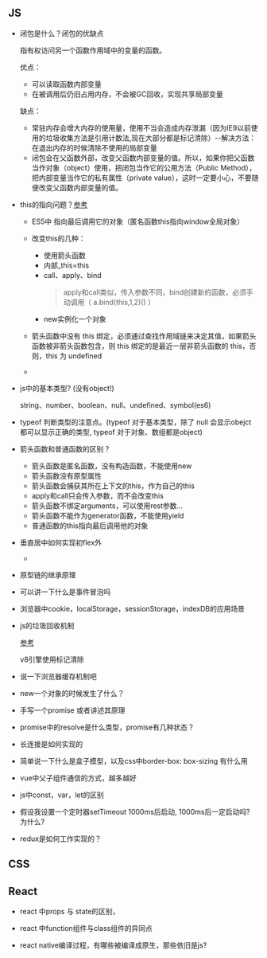 ## JS
* 闭包是什么？闭包的优缺点

  指有权访问另一个函数作用域中的变量的函数。

  优点： 
    * 可以读取函数内部变量
    * 在被调用后仍旧占用内存，不会被GC回收，实现共享局部变量

  缺点： 
    * 常驻内存会增大内存的使用量，使用不当会造成内存泄漏（因为IE9以前使用的垃圾收集方法是引用计数法,现在大部分都是标记清除）--解决方法：在退出内存的时候清除不使用的局部变量
    * 闭包会在父函数外部，改变父函数内部变量的值。所以，如果你把父函数当作对象（object）使用，把闭包当作它的公用方法（Public Method），把内部变量当作它的私有属性（private value），这时一定要小心，不要随便改变父函数内部变量的值。

* this的指向问题？[参考](https://juejin.im/post/59bfe84351882531b730bac2#heading-8)

    * ES5中 指向最后调用它的对象（匿名函数this指向window全局对象）
    * 改变this的几种：
        
        * 使用箭头函数
        * 内部_this=this
        * call、apply、bind
            > apply和call类似，传入参数不同，bind创建新的函数，必须手动调用（ a.bind(this,1,2)() ）
        * new实例化一个对象 
    * 箭头函数中没有 this 绑定，必须通过查找作用域链来决定其值，如果箭头函数被非箭头函数包含，则 this 绑定的是最近一层非箭头函数的 this，否则，this 为 undefined
    * 

* js中的基本类型? (没有object!)

  string、number、boolean、null、undefined、symbol(es6)

* typeof 判断类型的注意点。(typeof 对于基本类型，除了 null 会显示obejct 都可以显示正确的类型, typeof 对于对象、数组都是object)

* 箭头函数和普通函数的区别？

  * 箭头函数是匿名函数，没有构造函数，不能使用new
  * 箭头函数没有原型属性
  * 箭头函数会捕获其所在上下文的this，作为自己的this
  * apply和call只会传入参数，而不会改变this
  * 箭头函数不绑定arguments，可以使用rest参数...
  * 箭头函数不能作为generator函数，不能使用yield
  * 普通函数的this指向最后调用他的对象
  
* 垂直居中如何实现初flex外

  * 

* 原型链的继承原理

* 可以讲一下什么是事件冒泡吗

* 浏览器中cookie，localStorage，sessionStorage，indexDB的应用场景

* js的垃圾回收机制

  [参考](https://juejin.im/post/5a6b3fcaf265da3e2c385375)

  v8引擎使用标记清除 

* 说一下浏览器缓存机制吧

* new一个对象的时候发生了什么？


* 手写一个promise 或者讲述其原理

* promise中的resolve是什么类型，promise有几种状态？

* 长连接是如何实现的

* 简单说一下什么是盒子模型，以及css中border-box: box-sizing 有什么用

* vue中父子组件通信的方式，越多越好

* js中const，var，let的区别

* 假设我设置一个定时器setTimeout 1000ms后启动, 1000ms后一定启动吗? 为什么?

* redux是如何工作实现的？

## CSS

## React

* react 中props 与 state的区别，

* react 中function组件与class组件的异同点

* react native编译过程，有哪些被编译成原生，那些依旧是js?